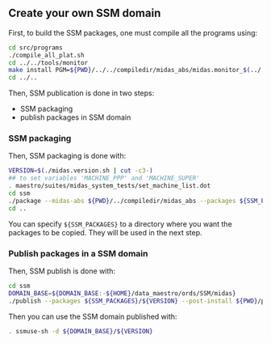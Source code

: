 ## Create your own SSM domain

First, to build the SSM packages, one must compile all the programs using:
```bash
cd src/programs
./compile_all_plat.sh
cd ../../tools/monitor
make install PGM=${PWD}/../../compiledir/midas_abs/midas.monitor_$(../../midas.version.sh).Abs
cd ../..
```

Then, SSM publication is done in two steps:
 * SSM packaging
 * publish packages in SSM domain

### SSM packaging

Then, SSM packaging is done with:
```bash
VERSION=$(./midas.version.sh | cut -c3-)
## to set variables 'MACHINE_PPP' and 'MACHINE_SUPER'
. maestro/suites/midas_system_tests/set_machine_list.dot
cd ssm
./package --midas-abs ${PWD}/../compiledir/midas_abs --packages ${SSM_PACKAGES}/${VERSION} --frontend ${MACHINE_PPP} --backend ${MACHINE_SUPER}
cd ..
```

You can specify `${SSM_PACKAGES}` to a directory where you want the packages to be copied. They will be used in the next step.

### Publish packages in a SSM domain

Then, SSM publish is done with:
```bash
cd ssm
DOMAIN_BASE=${DOMAIN_BASE:-${HOME}/data_maestro/ords/SSM/midas}
./publish --packages ${SSM_PACKAGES}/${VERSION} --post-install ${PWD}/post-install --workdir ${PWD}/publish-workdir-$$ --domainpath ${DOMAIN_BASE}/${VERSION}
```
Then you can use the SSM domain published with:
```bash
. ssmuse-sh -d ${DOMAIN_BASE}/${VERSION}
```
